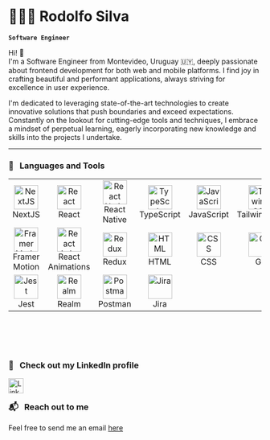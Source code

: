 # 👨🏽‍💻 Rodolfo Silva

**`Software Engineer`**

Hi! 👋
<br />
I'm a Software Engineer from Montevideo, Uruguay 🇺🇾, deeply passionate about frontend development for both web and mobile platforms. I find joy in crafting beautiful and performant applications, always striving for excellence in user experience.

I'm dedicated to leveraging state-of-the-art technologies to create innovative solutions that push boundaries and exceed expectations. Constantly on the lookout for cutting-edge tools and techniques, I embrace a mindset of perpetual learning, eagerly incorporating new knowledge and skills into the projects I undertake.

---

### 💼 &nbsp; Languages and Tools

<table>
  <tr>
    <td align="center" width="100">
      <img src="https://cdn.jsdelivr.net/gh/devicons/devicon@latest/icons/nextjs/nextjs-original.svg" width="48" height="48" alt="NextJS" />
      <br>NextJS
    </td>
    <td align="center" width="100">
      <img src="https://cdn.jsdelivr.net/gh/devicons/devicon@latest/icons/react/react-original-wordmark.svg" width="48" height="48" alt="React" />
      <br>React
    </td>
    <td align="center" width="100">
      <img src="https://cdn.jsdelivr.net/gh/devicons/devicon/icons/react/react-original.svg" width="48" height="48" alt="React Native" />
      <br>React Native
    </td>
    <td align="center" width="100">
      <img src="https://cdn.jsdelivr.net/gh/devicons/devicon/icons/typescript/typescript-plain.svg" width="48" height="48" alt="TypeScript" />
      <br>TypeScript
    </td>
    <td align="center" width="100">
      <img src="https://cdn.jsdelivr.net/gh/devicons/devicon/icons/javascript/javascript-plain.svg" width="48" height="48" alt="JavaScript" />
      <br>JavaScript
    </td>
    <td align="center" width="100">
      <img src="https://cdn.jsdelivr.net/gh/devicons/devicon@latest/icons/tailwindcss/tailwindcss-original.svg" width="48" height="48" alt="TailwindCSS" />
      <br>TailwindCSS
    </td>
    <td align="center" width="100">
      <img src="https://avatars.githubusercontent.com/u/20658825?s=200&v=4" width="48" height="48" alt="Styled Components" />
      <br>Styled Components
    </td>
    <td align="center" width="100">
      <img src="https://cdn.jsdelivr.net/gh/devicons/devicon@latest/icons/reactnavigation/reactnavigation-original.svg" width="48" height="48" alt="React Navigation" />
      <br>React Navigation
    </td>
    <td align="center" width="100">
      <img src="https://cdn.jsdelivr.net/gh/devicons/devicon@latest/icons/reactrouter/reactrouter-original.svg" width="48" height="48" alt="React Router" />
      <br>React Router
    </td>
  </tr>
  <tr>
    <td align="center" width="100">
      <img src="https://cdn.jsdelivr.net/gh/devicons/devicon@latest/icons/framermotion/framermotion-original.svg" width="48" height="48" alt="Framer Motion" />
      <br>Framer Motion
    </td>
    <td align="center" width="100">
      <img src="https://camo.githubusercontent.com/1f6597b9733bfc33abc5d29043585cb8ce767fb31feb4ed7886c7b1f65b7d1fd/68747470733a2f2f692e696d6775722e636f6d2f515a6f776e68672e706e67" width="48" height="48" alt="React Animations" />
      <br>React Animations
    </td>
    <td align="center" width="100">
      <img src="https://cdn.jsdelivr.net/gh/devicons/devicon@latest/icons/redux/redux-original.svg" width="48" height="48" alt="Redux" />
      <br>Redux
    </td>
    <td align="center" width="100">
      <img src="https://cdn.jsdelivr.net/gh/devicons/devicon/icons/html5/html5-plain.svg" width="48" height="48" alt="HTML" />
      <br>HTML
    </td>
    <td align="center" width="100">
      <img src="https://cdn.jsdelivr.net/gh/devicons/devicon/icons/css3/css3-plain.svg" width="48" height="48" alt="CSS" />
      <br>CSS
    </td>
    <td align="center" width="100">
      <img src="https://cdn.jsdelivr.net/gh/devicons/devicon/icons/git/git-original.svg" width="48" height="48" alt="Git" />
      <br>Git
    </td>
    <td align="center" width="100">
      <img src="https://cdn.jsdelivr.net/gh/devicons/devicon/icons/github/github-original.svg" width="48" height="48" alt="GitHub" />
      <br>GitHub
    </td>
    <td align="center" width="100">
      <img src="https://cdn.jsdelivr.net/gh/devicons/devicon@latest/icons/gitlab/gitlab-original.svg" width="48" height="48" alt="GitLab" />
      <br>GitLab
    </td>
    <td align="center" width="100">
      <img src="https://cdn.jsdelivr.net/gh/devicons/devicon@latest/icons/amazonwebservices/amazonwebservices-plain-wordmark.svg" width="48" height="48" alt="AWS Services" />
      <br>AWS Services
    </td>
  </tr>
  <tr>
    <td align="center" width="100">
      <img src="https://cdn.jsdelivr.net/gh/devicons/devicon@latest/icons/jest/jest-plain.svg" width="48" height="48" alt="Jest" />
      <br>Jest
    </td>
    <td align="center" width="100">
      <img src="https://cdn.jsdelivr.net/gh/devicons/devicon@latest/icons/realm/realm-original.svg" width="48" height="48" alt="Realm" />
      <br>Realm
    </td>
    <td align="center" width="100">
      <img src="https://cdn.jsdelivr.net/gh/devicons/devicon@latest/icons/postman/postman-original.svg" width="48" height="48" alt="Postman" />
      <br>Postman
    </td>
    <td align="center" width="100">
      <img src="https://cdn.jsdelivr.net/gh/devicons/devicon@latest/icons/jira/jira-original.svg" width="48" height="48" alt="Jira" />
      <br>Jira
    </td>
  </tr>
</table>

<br />
<br />
<br />

##

### 🔎 &nbsp; Check out my LinkedIn profile
<a href="https://www.linkedin.com/in/rodolfosilvamessano/">
  <img align="left" alt="LinkedIn" width="30px" style="padding-right:10px;" src="https://cdn.jsdelivr.net/gh/devicons/devicon@latest/icons/linkedin/linkedin-original.svg" />
</a>
<br />

##

### 📬 &nbsp; Reach out to me
Feel free to send me an email [here](mailto:rodoagussm@gmail.com)
